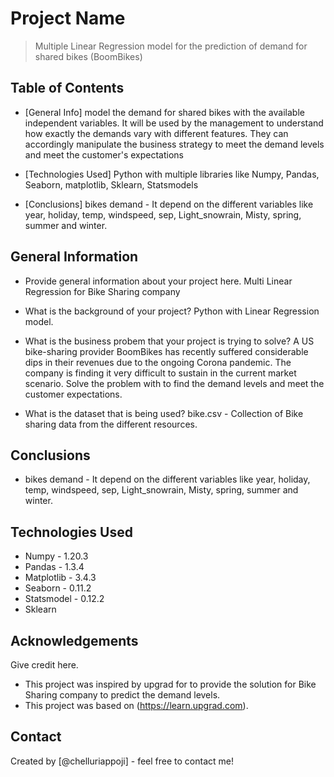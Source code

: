# Project Name
> Multiple Linear Regression model for the prediction of demand for shared bikes (BoomBikes)


## Table of Contents
* [General Info]
   model the demand for shared bikes with the available independent variables. 
   It will be used by the management to understand how exactly the demands vary with different features. 
   They can accordingly manipulate the business strategy to meet the demand levels and meet the customer's expectations
   
* [Technologies Used]
  Python with multiple libraries like Numpy, Pandas, Seaborn, matplotlib, Sklearn, Statsmodels
  
* [Conclusions]
  bikes demand - It depend on the different variables like year, holiday, temp, windspeed, sep, Light_snowrain, Misty, spring, summer and winter.


<!-- You can include any other section that is pertinent to your problem -->

## General Information
- Provide general information about your project here.
  Multi Linear Regression for Bike Sharing company
  
- What is the background of your project?
  Python with Linear Regression model.
  
- What is the business probem that your project is trying to solve?
  A US bike-sharing provider BoomBikes has recently suffered considerable dips in their revenues due to the ongoing Corona pandemic. 
  The company is finding it very difficult to sustain in the current market scenario. Solve the problem with to find the demand levels and meet the customer expectations.
  
- What is the dataset that is being used?
  bike.csv - Collection of Bike sharing data from the different resources.

<!-- You don't have to answer all the questions - just the ones relevant to your project. -->

## Conclusions
- bikes demand - It depend on the different variables like year, holiday, temp, windspeed, sep, Light_snowrain, Misty, spring, summer and winter.

<!-- You don't have to answer all the questions - just the ones relevant to your project. -->


## Technologies Used
- Numpy - 1.20.3
- Pandas - 1.3.4
- Matplotlib - 3.4.3
- Seaborn - 0.11.2
- Statsmodel - 0.12.2
- Sklearn

<!-- As the libraries versions keep on changing, it is recommended to mention the version of library used in this project -->

## Acknowledgements
Give credit here.
- This project was inspired by upgrad for to provide the solution for Bike Sharing company to predict the demand levels.
- This project was based on (https://learn.upgrad.com).


## Contact
Created by [@chelluriappoji] - feel free to contact me!
